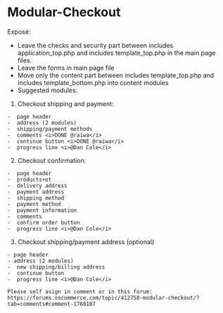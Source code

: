 # Modular-Checkout

Exposé:

-  Leave the checks and security part between includes application_top.php and includes template_top.php in the main page files.
- Leave the forms in main page file
- Move only the content part between includes template_top.php and includes template_bottom.php into content modules
- Suggested modules:

1.   Checkout shipping and payment:

    -  page header
    -  address (2 modules)
    -  shipping/payment methods
    -  comments <i>DONE @raiwa</i>
    -  continue button <i>DONE @raiwa</i>
    -  progress line <i>@Dan Cole</i>

2.   Checkout confirmation:

    -  page header
    -  products+ot
    -  delivery address
    -  payment address
    -  shipping method
    -  payment method
    -  payment information
    -  comments
    -  confirm order button
    -  progress line <i>@Dan Cole</i>

3.   Checkout shipping/payment address (optional)

    - page header
    - address (2 modules)
    -  new shipping/billing address
    -  continue button
    -  progress line <i>@Dan Cole</i>
    
    Please self asign in comment or in this forum:
    https://forums.oscommerce.com/topic/412758-modular-checkout/?tab=comments#comment-1768187
    
